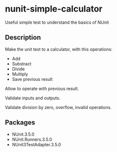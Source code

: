 # nunit-simple-calculator
Useful simple test to understand the basics of NUnit

## Description

Make the unit test to a calculator, with this operations:

- Add
- Substract
- Divide
- Multiply
- Save previous result

Allow to operate with previous result.

Validate inputs and outputs.

Validate division by zero, overflow, invalid operations.
## Packages

- NUnit.3.5.0
- NUnit.Runners.3.5.0
- NUnit3TestAdapter.3.5.0